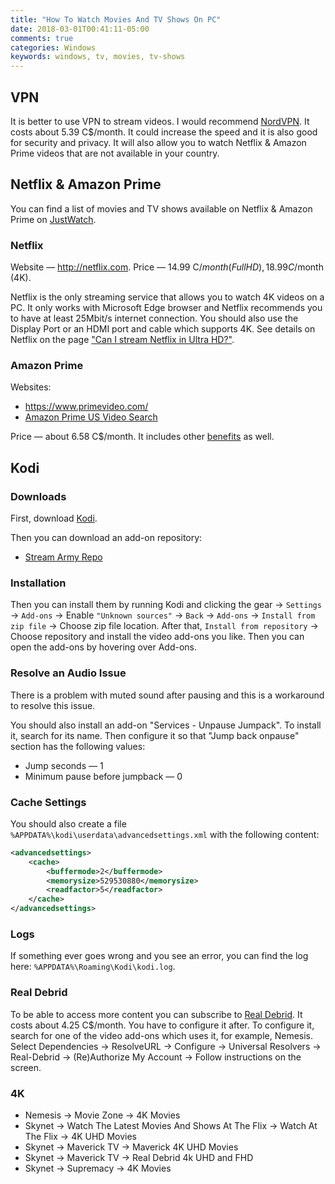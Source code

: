 ```yaml
---
title: "How To Watch Movies And TV Shows On PC"
date: 2018-03-01T00:41:11-05:00
comments: true
categories: Windows
keywords: windows, tv, movies, tv-shows
---
```


## VPN

It is better to use VPN to stream videos. I would recommend [NordVPN](https://nordvpn.com). It costs about 5.39 C$/month. It could increase the speed and it is also good for security and privacy. It will also allow you to watch Netflix & Amazon Prime videos that are not available in your country.

## Netflix & Amazon Prime

You can find a list of movies and TV shows available on Netflix & Amazon Prime on [JustWatch](https://www.justwatch.com/).

### Netflix

Website — http://netflix.com.
Price — 14.99 C$/month (FullHD), 18.99 C$/month (4K).

Netflix is the only streaming service that allows you to watch 4K videos on a PC. It only works with Microsoft Edge browser and Netflix recommends you to have at least 25Mbit/s internet connection. You should also use the Display Port or an HDMI port and cable which supports 4K. See details on Netflix on the page ["Can I stream Netflix in Ultra HD?"](https://help.netflix.com/en/node/13444).

### Amazon Prime

Websites:

* https://www.primevideo.com/
* [Amazon Prime US Video Search](https://www.amazon.com/Amazon-Video/b/ref=topnav_storetab_atv?_encoding=UTF8&node=2858778011)

Price — about 6.58 C$/month. It includes other [benefits](https://www.amazon.com/gp/help/customer/display.html?nodeId=201910360) as well.

## Kodi

### Downloads
First, download [Kodi](https://kodi.tv/).

Then you can download an add-on repository:

* [Stream Army Repo](https://github.com/nemesis668/repository.streamarmy/blob/master/zips/repository.StreamArmy/)

### Installation
Then you can install them by running Kodi and clicking the gear → `Settings` → `Add-ons` → Enable `"Unknown sources"` → `Back` → `Add-ons` → `Install from zip file` → Choose zip file location.
After that, `Install from repository` → Choose repository and install the video add-ons you like.
Then you can open the add-ons by hovering over Add-ons.

### Resolve an Audio Issue
There is a problem with muted sound after pausing and this is a workaround to resolve this issue.

You should also install an add-on "Services - Unpause Jumpack". To install it, search for its name.
Then configure it so that "Jump back onpause" section has the following values:

* Jump seconds — 1
* Minimum pause before jumpback — 0

### Cache Settings
You should also create a file `%APPDATA%\kodi\userdata\advancedsettings.xml` with the following content:

```xml
<advancedsettings>
    <cache>
        <buffermode>2</buffermode>
        <memorysize>529530880</memorysize>
        <readfactor>5</readfactor>
    </cache>
</advancedsettings>
```

### Logs
If something ever goes wrong and you see an error, you can find the log here: `%APPDATA%\Roaming\Kodi\kodi.log`.

### Real Debrid
To be able to access more content you can subscribe to [Real Debrid](http://real-debrid.com/?id=2307762). It costs about 4.25 C$/month.
You have to configure it after. To configure it, search for one of the video add-ons which uses it, for example, Nemesis. Select Dependencies → ResolveURL → Configure → Universal Resolvers → Real-Debrid → (Re)Authorize My Account → Follow instructions on the screen.

### 4K
* Nemesis → Movie Zone → 4K Movies
* Skynet → Watch The Latest Movies And Shows At The Flix → Watch At The Flix → 4K UHD Movies
* Skynet → Maverick TV → Maverick 4K UHD Movies
* Skynet → Maverick TV → Real Debrid 4k UHD and FHD
* Skynet → Supremacy → 4K Movies

